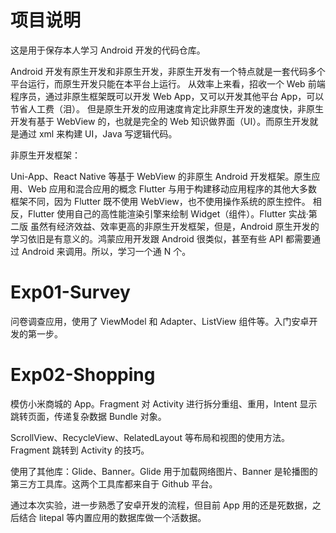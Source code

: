 # 项目说明

这是用于保存本人学习 Android 开发的代码仓库。

Android 开发有原生开发和非原生开发，非原生开发有一个特点就是一套代码多个平台运行，而原生开发只能在本平台上运行。 从效率上来看，招收一个 Web 前端程序员，通过非原生框架既可以开发 Web
App，又可以开发其他平台 App，可以节省人工费（泪）。 但是原生开发的应用速度肯定比非原生开发的速度快，非原生开发有基于 WebView 的，也就是完全的 Web
知识做界面（UI）。而原生开发就是通过 xml 来构建 UI，Java 写逻辑代码。

非原生开发框架：

Uni-App、React Native 等基于 WebView 的非原生 Android 开发框架。原生应用、Web 应用和混合应用的概念 Flutter
与用于构建移动应用程序的其他大多数框架不同，因为 Flutter 既不使用 WebView，也不使用操作系统的原生控件。 相反，Flutter 使用自己的高性能渲染引擎来绘制
Widget（组件）。Flutter 实战·第二版 虽然有经济效益、效率更高的非原生开发框架，但是，Android 原生开发的学习依旧是有意义的。鸿蒙应用开发跟 Android 很类似，甚至有些
API 都需要通过 Android 来调用。所以，学习一个通 N 个。

# Exp01-Survey

问卷调查应用，使用了 ViewModel 和 Adapter、ListView 组件等。入门安卓开发的第一步。

# Exp02-Shopping

模仿小米商城的 App。Fragment 对 Activity 进行拆分重组、重用，Intent 显示跳转页面，传递复杂数据 Bundle 对象。

ScrollView、RecycleView、RelatedLayout 等布局和视图的使用方法。Fragment 跳转到 Activity 的技巧。

使用了其他库：Glide、Banner。Glide 用于加载网络图片、Banner 是轮播图的第三方工具库。这两个工具库都来自于 Github 平台。

通过本次实验，进一步熟悉了安卓开发的流程，但目前 App 用的还是死数据，之后结合 litepal 等内置应用的数据库做一个活数据。